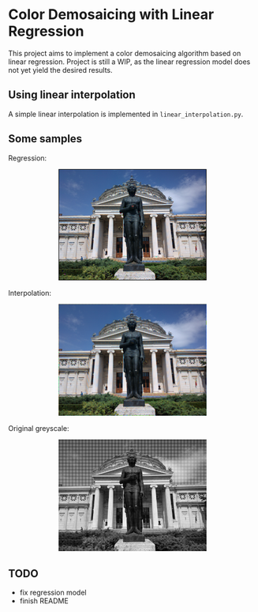 # Color Demosaicing with Linear Regression

This project aims to implement a color demosaicing algorithm based on linear regression. Project is still a WIP, as the linear regression model does not yet yield the desired results.

## Using linear interpolation

A simple linear interpolation is implemented in `linear_interpolation.py`.

## Some samples

Regression:

<p align="center">
    <img src="output_images/test1_regression.png" width=300 center-content>
</p>

Interpolation:

<p align="center">
    <img src="output_images/test1_interpolation.png" width=300 center-content>
</p>

Original greyscale:

<p align="center">
    <img src="test_images/test1.png" width=300 center-content>
</p>

## TODO

- fix regression model
- finish README
